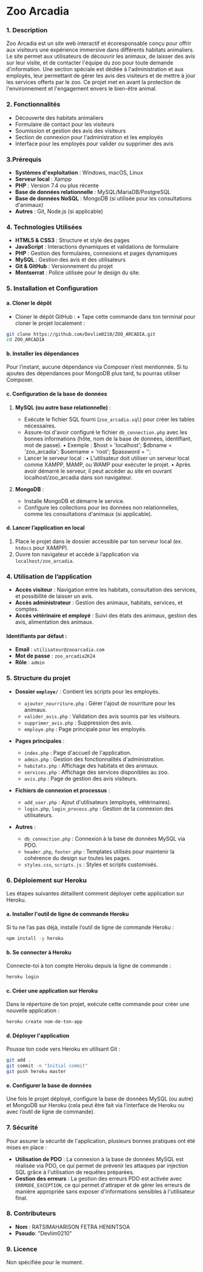 # Zoo Arcadia

### 1. Description

Zoo Arcadia est un site web interactif et écoresponsable conçu pour offrir aux visiteurs une expérience immersive dans différents habitats animaliers. Le site permet aux utilisateurs de découvrir les animaux, de laisser des avis sur leur visite, et de contacter l'équipe du zoo pour toute demande d'information. Une section spéciale est dédiée à l'administration et aux employés, leur permettant de gérer les avis des visiteurs et de mettre à jour les services offerts par le zoo. Ce projet met en avant la protection de l'environnement et l'engagement envers le bien-être animal.

### 2. Fonctionnalités

- Découverte des habitats animaliers
- Formulaire de contact pour les visiteurs
- Soumission et gestion des avis des visiteurs
- Section de connexion pour l'administration et les employés
- Interface pour les employés pour valider ou supprimer des avis

### 3.Prérequis

- **Systèmes d'exploitation** : Windows, macOS, Linux
- **Serveur local** : Xampp
- **PHP** : Version 7.4 ou plus récente
- **Base de données relationnelle** : MySQL/MariaDB/PostgreSQL
- **Base de données NoSQL** : MongoDB (si utilisée pour les consultations d'animaux)
- **Autres** : Git, Node.js (si applicable)

### 4. Technologies Utilisées

- **HTML5 & CSS3** : Structure et style des pages
- **JavaScript** : Interactions dynamiques et validations de formulaire
- **PHP** : Gestion des formulaires, connexions et pages dynamiques
- **MySQL** : Gestion des avis et des utilisateurs
- **Git & GitHub** : Versionnement du projet
- **Montserrat** : Police utilisée pour le design du site.

### 5. Installation et Configuration

#### a. **Cloner le dépôt**

- Cloner le dépôt GitHub :
  • Tape cette commande dans ton terminal pour cloner le projet localement :

```bash
git clone https://github.com/Devlim0210/ZOO_ARCADIA.git
cd ZOO_ARCADIA
```

#### b. **Installer les dépendances**

Pour l’instant, aucune dépendance via Composer n’est mentionnée. Si tu ajoutes des dépendances pour MongoDB plus tard, tu pourras utiliser Composer.

#### c. **Configuration de la base de données**

1. **MySQL (ou autre base relationnelle)** :

   - Exécute le fichier SQL fourni (`zoo_arcadia.sql`) pour créer les tables nécessaires.
   - Assure-toi d'avoir configuré le fichier `db_connection.php` avec les bonnes informations (hôte, nom de la base de données, identifiant, mot de passe).
     • Exemple :
     $host = 'localhost';
    $dbname = 'zoo_arcadia';
   $username = 'root';
     $password = '';
   - Lancer le serveur local :
     • L’utilisateur doit utiliser un serveur local comme XAMPP, MAMP, ou WAMP pour exécuter le projet.
     • Après avoir démarré le serveur, il peut accéder au site en ouvrant localhost/zoo_arcadia dans son navigateur.

2. **MongoDB** :
   - Installe MongoDB et démarre le service.
   - Configure les collections pour les données non relationnelles, comme les consultations d'animaux (si applicable).

#### d. **Lancer l’application en local**

1. Place le projet dans le dossier accessible par ton serveur local (ex. `htdocs` pour XAMPP).
2. Ouvre ton navigateur et accède à l’application via `localhost/zoo_arcadia`.

### 4. **Utilisation de l’application**

- **Accès visiteur** : Navigation entre les habitats, consultation des services, et possibilité de laisser un avis.
- **Accès administrateur** : Gestion des animaux, habitats, services, et comptes.
- **Accès vétérinaire et employé** : Suivi des états des animaux, gestion des avis, alimentation des animaux.

#### Identifiants par défaut :

- **Email** : `utilisateur@zooarcadia.com`
- **Mot de passe** : `zoo_arcadia2K24`
- **Rôle** : `admin`

### 5. **Structure du projet**

- **Dossier `employe/`** : Contient les scripts pour les employés.

  - `ajouter_nourriture.php` : Gérer l'ajout de nourriture pour les animaux.
  - `valider_avis.php` : Validation des avis soumis par les visiteurs.
  - `supprimer_avis.php` : Suppression des avis.
  - `employe.php` : Page principale pour les employés.

- **Pages principales** :
  - `index.php` : Page d'accueil de l'application.
  - `admin.php` : Gestion des fonctionnalités d'administration.
  - `habitats.php` : Affichage des habitats et des animaux.
  - `services.php` : Affichage des services disponibles au zoo.
  - `avis.php` : Page de gestion des avis visiteurs.
- **Fichiers de connexion et processus** :

  - `add_user.php` : Ajout d'utilisateurs (employés, vétérinaires).
  - `login.php`, `login_process.php` : Gestion de la connexion des utilisateurs.

- **Autres** :
  - `db_connection.php` : Connexion à la base de données MySQL via PDO.
  - `header.php`, `footer.php` : Templates utilisés pour maintenir la cohérence du design sur toutes les pages.
  - `styles.css`, `scripts.js` : Styles et scripts customisés.

### 6. **Déploiement sur Heroku**

Les étapes suivantes détaillent comment déployer cette application sur Heroku.

#### a. **Installer l'outil de ligne de commande Heroku**

Si tu ne l’as pas déjà, installe l’outil de ligne de commande Heroku :

```bash
npm install -g heroku
```

#### b. **Se connecter à Heroku**

Connecte-toi à ton compte Heroku depuis la ligne de commande :

```bash
heroku login
```

#### c. **Créer une application sur Heroku**

Dans le répertoire de ton projet, exécute cette commande pour créer une nouvelle application :

```bash
heroku create nom-de-ton-app
```

#### d. **Déployer l'application**

Pousse ton code vers Heroku en utilisant Git :

```bash
git add .
git commit -m "Initial commit"
git push heroku master
```

#### e. **Configurer la base de données**

Une fois le projet déployé, configure la base de données MySQL (ou autre) et MongoDB sur Heroku (cela peut être fait via l’interface de Heroku ou avec l’outil de ligne de commande).

### 7. **Sécurité**

Pour assurer la sécurité de l'application, plusieurs bonnes pratiques ont été mises en place :

- **Utilisation de PDO** : La connexion à la base de données MySQL est réalisée via PDO, ce qui permet de prévenir les attaques par injection SQL grâce à l'utilisation de requêtes préparées.
- **Gestion des erreurs** : La gestion des erreurs PDO est activée avec `ERRMODE_EXCEPTION`, ce qui permet d'attraper et de gérer les erreurs de manière appropriée sans exposer d'informations sensibles à l'utilisateur final.

### 8. **Contributeurs**

- **Nom** : RATSIMAHARISON FETRA HENINTSOA
- **Pseudo**: "Devlim0210"

### 9. **Licence**

Non spécifiée pour le moment.
